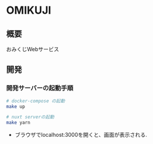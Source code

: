 # OMIKUJI

## 概要

おみくじWebサービス


## 開発

### 開発サーバーの起動手順

```sh
# docker-compose の起動
make up

# nuxt serverの起動
make yarn
```

* ブラウザでlocalhost:3000を開くと、画面が表示される.
